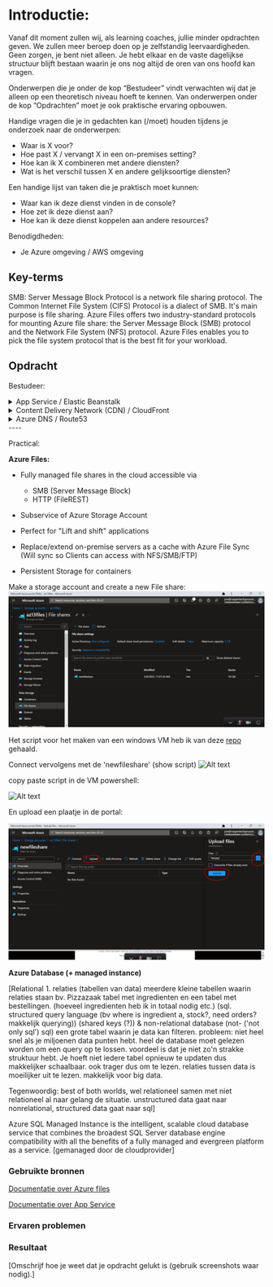 # Introductie:
Vanaf dit moment zullen wij, als learning coaches, jullie minder opdrachten geven. We zullen meer beroep doen op je zelfstandig leervaardigheden. Geen zorgen, je bent niet alleen. Je hebt elkaar en de vaste dagelijkse structuur blijft bestaan waarin je ons nog altijd de oren van ons hoofd kan vragen.

Onderwerpen die je onder de kop “Bestudeer” vindt verwachten wij dat je alleen op een theoretisch niveau hoeft te kennen. Van onderwerpen onder de kop “Opdrachten” moet je ook praktische ervaring opbouwen.

Handige vragen die je in gedachten kan (/moet) houden tijdens je onderzoek naar de onderwerpen:
* Waar is X voor?
* Hoe past X / vervangt X in een on-premises setting?
* Hoe kan ik X combineren met andere diensten?
* Wat is het verschil tussen X en andere gelijksoortige diensten?

Een handige lijst van taken die je praktisch moet kunnen:
* Waar kan ik deze dienst vinden in de console?
* Hoe zet ik deze dienst aan?
* Hoe kan ik deze dienst koppelen aan andere resources?

Benodigdheden:
* Je Azure omgeving     				/ AWS omgeving


## Key-terms
SMB: Server Message Block Protocol is a network file sharing protocol. The Common Internet File System (CIFS) Protocol is a dialect of SMB. It's main purpose is file sharing. Azure Files offers two industry-standard protocols for mounting Azure file share: the Server Message Block (SMB) protocol and the Network File System (NFS) protocol. Azure Files enables you to pick the file system protocol that is the best fit for your workload.


## Opdracht

Bestudeer:
<details>
<summary>App Service       					/ Elastic Beanstalk</summary>

An App Service Environment can host your:

* Windows web apps
* Linux web apps
* Docker containers (Windows and Linux)
* Functions
* Logic apps (Standard)

App Service Environments are appropriate for application workloads that require:

* High scale.
* Isolation and secure network access.
* High memory utilization.
* High requests per second (RPS). You can create multiple App Service Environments in a single Azure region or across multiple Azure regions. This flexibility makes an App Service Environment ideal for horizontally scaling stateless applications with a high RPS requirement.

An App Service Environment can host applications from only one customer, and they do so on one of their virtual networks. Customers have fine-grained control over inbound and outbound application network traffic. Applications can establish high-speed secure connections over VPNs to on-premises corporate resources.

</details>

<details>
<summary>Content Delivery Network (CDN) 		/ CloudFront</summary>

</details>

<details>
<summary>Azure DNS 					/ Route53</summary>
</details>
----  

Practical:

**Azure Files:**

* Fully managed file shares in the cloud accessible via
    * SMB (Server Message Block)
    * HTTP (FileREST)
* Subservice of Azure Storage Account

* Perfect for "Lift and shift" applications 

* Replace/extend on-premise servers as a cache with Azure File Sync (Will sync so Clients can access with NFS/SMB/FTP)

* Persistent Storage for containers

Make a storage account and create a new File share:
![Alt text](../00_includes/Week5/AZ-13.1.PNG)

Het script voor het maken van een windows VM heb ik van deze [repo](https://github.com/MarczakIO/azure4everyone-samples/blob/master/azure-files-introduction/create-windows-vm.sh) gehaald.

Connect vervolgens met de 'newfileshare' (show script)
![Alt text](../00_includes/Week3/AZ-13.2.PNG)

copy paste script in de VM powershell:

![Alt text](../00_includes/Week3/AZ-13.3.PNG)

En upload een plaatje in de portal:

![Alt text](../00_includes/Week5/AZ-13.4.PNG)

**Azure Database (+ managed instance)**

[Relational 1. relaties (tabellen van data) meerdere kleine tabellen waarin relaties staan bv. Pizzazaak tabel met ingredienten en een tabel met bestellingen. (hoeveel ingredienten heb ik in totaal nodig etc.) (sql. structured query language (bv where is ingredient a, stock?, need orders? makkelijk querying)) (shared keys (?)) & non-relational database (not- ('not only sql') sql) een grote tabel waarin je data kan filteren. probleem: niet heel snel als je miljoenen data punten hebt. heel de database moet gelezen worden om een query op te lossen. voordeel is dat je niet zo'n strakke struktuur hebt. Je hoeft niet iedere tabel opnieuw te updaten dus makkelijker schaalbaar. ook trager dus om te lezen. relaties tussen data is moeilijker uit te lezen. makkelijk voor big data.

Tegenwoordig: best of  both worlds, wel relationeel samen met niet relationeel al naar gelang de situatie. unstructured data gaat naar nonrelational, structured data gaat naar sql] 

Azure SQL Managed Instance is the intelligent, scalable cloud database service that combines the broadest SQL Server database engine compatibility with all the benefits of a fully managed and evergreen platform as a service. [gemanaged door de cloudprovider]

### Gebruikte bronnen
[Documentatie over Azure files](https://learn.microsoft.com/en-us/azure/storage/files/storage-files-introduction)

[Documentatie over App Service](https://learn.microsoft.com/en-us/azure/app-service/environment/overview)

### Ervaren problemen

### Resultaat
[Omschrijf hoe je weet dat je opdracht gelukt is (gebruik screenshots waar nodig).]
